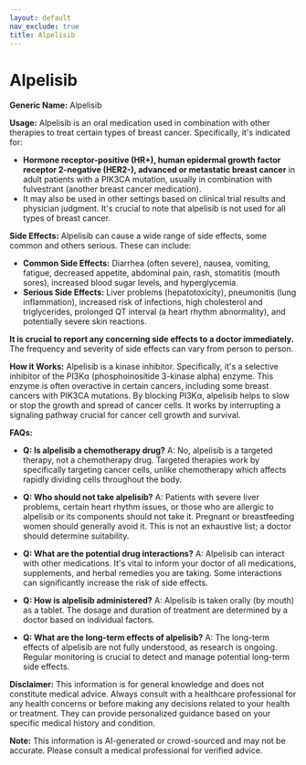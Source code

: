 ```yaml
---
layout: default
nav_exclude: true
title: Alpelisib
---
```


# Alpelisib

**Generic Name:** Alpelisib

**Usage:** Alpelisib is an oral medication used in combination with other therapies to treat certain types of breast cancer.  Specifically, it's indicated for:

* **Hormone receptor-positive (HR+), human epidermal growth factor receptor 2-negative (HER2-), advanced or metastatic breast cancer** in adult patients with a PIK3CA mutation, usually in combination with fulvestrant (another breast cancer medication).
*  It may also be used in other settings based on clinical trial results and physician judgment.  It's crucial to note that alpelisib is not used for all types of breast cancer.

**Side Effects:**  Alpelisib can cause a wide range of side effects, some common and others serious. These can include:

* **Common Side Effects:** Diarrhea (often severe), nausea, vomiting, fatigue, decreased appetite, abdominal pain, rash, stomatitis (mouth sores), increased blood sugar levels, and hyperglycemia.
* **Serious Side Effects:**  Liver problems (hepatotoxicity),  pneumonitis (lung inflammation), increased risk of infections,  high cholesterol and triglycerides, prolonged QT interval (a heart rhythm abnormality), and potentially severe skin reactions.

**It is crucial to report any concerning side effects to a doctor immediately.** The frequency and severity of side effects can vary from person to person.


**How it Works:** Alpelisib is a kinase inhibitor.  Specifically, it's a selective inhibitor of the PI3Kα (phosphoinositide 3-kinase alpha) enzyme.  This enzyme is often overactive in certain cancers, including some breast cancers with PIK3CA mutations. By blocking PI3Kα, alpelisib helps to slow or stop the growth and spread of cancer cells.  It works by interrupting a signaling pathway crucial for cancer cell growth and survival.


**FAQs:**

* **Q: Is alpelisib a chemotherapy drug?** A: No, alpelisib is a targeted therapy, not a chemotherapy drug.  Targeted therapies work by specifically targeting cancer cells, unlike chemotherapy which affects rapidly dividing cells throughout the body.

* **Q:  Who should not take alpelisib?** A:  Patients with severe liver problems, certain heart rhythm issues, or those who are allergic to alpelisib or its components should not take it.  Pregnant or breastfeeding women should generally avoid it.  This is not an exhaustive list; a doctor should determine suitability.

* **Q: What are the potential drug interactions?** A:  Alpelisib can interact with other medications.  It's vital to inform your doctor of all medications, supplements, and herbal remedies you are taking.  Some interactions can significantly increase the risk of side effects.

* **Q: How is alpelisib administered?** A: Alpelisib is taken orally (by mouth) as a tablet.  The dosage and duration of treatment are determined by a doctor based on individual factors.

* **Q: What are the long-term effects of alpelisib?** A: The long-term effects of alpelisib are not fully understood, as research is ongoing.  Regular monitoring is crucial to detect and manage potential long-term side effects.

**Disclaimer:** This information is for general knowledge and does not constitute medical advice. Always consult with a healthcare professional for any health concerns or before making any decisions related to your health or treatment.  They can provide personalized guidance based on your specific medical history and condition.


**Note:** This information is AI-generated or crowd-sourced and may not be accurate. Please consult a medical professional for verified advice.
